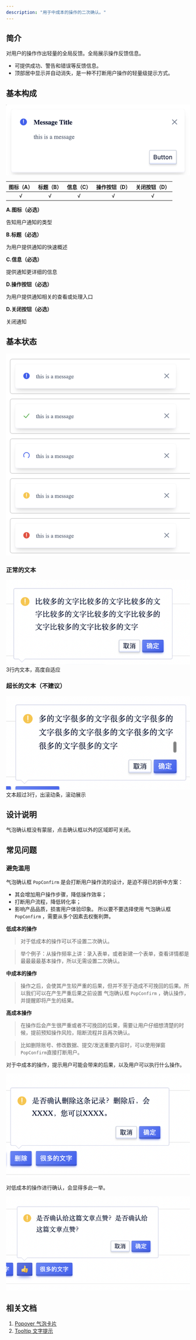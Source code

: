 ```yaml
---
description: "用于中成本的操作的二次确认。"
---
```

<!--副标题具体写法见源代码模式-->

## 简介

对用户的操作作出轻量的全局反馈。全局展示操作反馈信息。
- 可提供成功、警告和错误等反馈信息。
- 顶部居中显示并自动消失，是一种不打断用户操作的轻量级提示方式。




## 基本构成
![](../../../images/Message/Basic.png)

| 图标（A） | 标题（B） | 信息（C） | 操作按钮（D） |关闭按钮（D） |
| :-------: | :-----------: | :-----------: | :-------: |:-------: |
|   √    |       √       |     √     |     √     | √     |

**A.图标（必选）**

告知用户通知的类型

**B.标题（必选）**

为用户提供通知的快速概述

**C.信息（必选）**

提供通知更详细的信息

**D.操作按钮（必选）**

为用户提供通知相关的查看或处理入口

**D.关闭按钮（必选）**

关闭通知

## 基本状态
![](../../../images/Message/States.png)
### 正常的文本

![](../../../images/PopConfirm/4.png)
3行内文本，高度自适应

### 超长的文本（不建议）

![](../../../images/PopConfirm/5.png)
文本超过3行，出滚动条，滚动展示



## 设计说明
<!--可以做一个gif-->
气泡确认框没有蒙层，点击确认框以外的区域即可关闭。



## 常见问题


### 避免滥用

气泡确认框 `PopConfirm` 是会打断用户操作流的设计，是迫不得已的折中方案：
- 其会增加用户操作步骤，降低操作效率；
- 打断用户流程，降低转化率；
- 影响产品品质，损害用户体验印象。
所以要不要选择使用 气泡确认框 `PopConfirm` ，需要从多个因素去权衡利弊。


**低成本的操作**

> 对于低成本的操作可以不设置二次确认。

> 举个例子：从操作频率上讲：录入表单，或者新建一个表单，查看详情都是最最最最基本操作，所以无需设置二次确认。


**中成本的操作**

> 操作之后，会使其产生较严重的后果，但并不至于造成不可挽回的后果。所以我们可以在产生严重后果之前设置 气泡确认框 `PopConfirm` ，确认操作，并提醒即将产生的结果。

**高成本操作**

> 在操作后会产生很严重或者不可挽回的后果，需要让用户仔细想清楚的时候，提前预知操作风险，阻断流程并且再次确认。

> 比如删除账号、修改数据、提交/发送重要内容时，可以使用弹窗 `PopConfirm`直接打断用户。

<div class="u-md-flex-without-bg">
   <div class="u-md-mr24">
      <p><i class="u-md-suggested"></i>对于中成本的操作，提示用户可能会带来的后果，以及用户可以执行什么操作。</p>
      <img src="../../../images/PopConfirm/6.png" alt="image alt" title="desc" />
   </div>
   <div>
      <p><i class="u-md-not-suggested"></i>对低成本的操作进行确认，会显得多此一举。</p>
      <img src="../../../images/PopConfirm/2.png" alt="image alt" title="desc" />
   </div>
</div>





## 相关文档

1. [Popover 气泡卡片](https://udesign.ucloud.cn/component/Popover/)
2. [Tooltip 文字提示](https://udesign.ucloud.cn/component/Tooltip/)